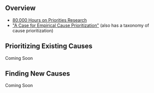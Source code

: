 <!-- TITLE: Global Priorities Research -->
<!-- SUBTITLE: Prioritize the Art of Prioritization -->

## Overview

* [80,000 Hours on Priorities Research](https://80000hours.org/problem-profiles/global-priorities-research/)
* ["A Case for Empirical Cause Prioritization"](http://effective-altruism.com/ea/ye/a_case_for_empirical_cause_prioritization/) (also has a taxonomy of cause prioritization)


## Prioritizing Existing Causes

Coming Soon


## Finding New Causes

Coming Soon